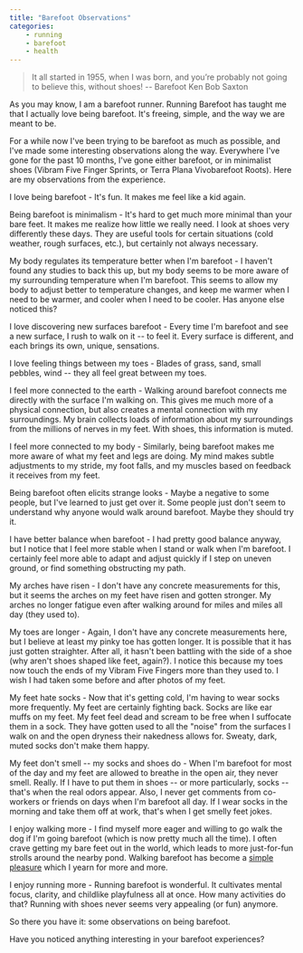 ```yaml
---
title: "Barefoot Observations"
categories:
    - running
    - barefoot
    - health
---
```

> It all started in 1955, when I was born, and you’re probably not going to believe this, without shoes!
> -- Barefoot Ken Bob Saxton

As you may know, I am a barefoot runner.  Running Barefoot has taught me
that I actually love being barefoot. It's freeing, simple, and the way we
are meant to be.

For a while now I've been trying to be barefoot as much as possible, and
I've made some interesting observations along the way. Everywhere I've gone
for the past 10 months, I've gone either barefoot, or in minimalist shoes
(Vibram Five Finger Sprints, or Terra Plana Vivobarefoot Roots).  Here are
my observations from the experience.

I love being barefoot - It's fun. It makes me feel like a kid again.

Being barefoot is minimalism - It's hard to get much more minimal than your
bare feet. It makes me realize how little we really need. I look at shoes
very differently these days. They are useful tools for certain situations
(cold weather, rough surfaces, etc.), but certainly not always necessary.

My body regulates its temperature better when I'm barefoot - I haven't found
any studies to back this up, but my body seems to be more aware of my
surrounding temperature when I'm barefoot. This seems to allow my body to
adjust better to temperature changes, and keep me warmer when I need to be
warmer, and cooler when I need to be cooler. Has anyone else noticed this?

I love discovering new surfaces barefoot - Every time I'm barefoot and see a
new surface, I rush to walk on it -- to feel it. Every surface is different,
and each brings its own, unique, sensations.

I love feeling things between my toes - Blades of grass, sand, small
pebbles, wind -- they all feel great between my toes.

I feel more connected to the earth - Walking around barefoot connects me
directly with the surface I'm walking on. This gives me much more of a
physical connection, but also creates a mental connection with my
surroundings.   My brain collects loads of information about my surroundings
from the millions of nerves in my feet.  With shoes, this information is
muted.

I feel more connected to my body - Similarly, being barefoot makes me more
aware of what my feet and legs are doing.  My mind makes subtle adjustments
to my stride, my foot falls, and my muscles based on feedback it receives
from my feet.

Being barefoot often elicits strange looks - Maybe a negative to some
people, but I've learned to just get over it. Some people just don't seem to
understand why anyone would walk around barefoot.   Maybe they should try
it.

I have better balance when barefoot - I had pretty good balance anyway, but
I notice that I feel more stable when I stand or walk when I'm barefoot. I
certainly feel more able to adapt and adjust quickly if I step on uneven
ground, or find something obstructing my path.

My arches have risen - I don't have any concrete measurements for this, but
it seems the arches on my feet have risen and gotten stronger. My arches no
longer fatigue even after walking around for miles and miles all day (they
used to).

My toes are longer - Again, I don't have any concrete measurements here, but
I believe at least my pinky toe has gotten longer.   It is possible that it
has just gotten straighter.  After all, it hasn't been battling with the
side of a shoe (why aren't shoes shaped like feet, again?).  I notice this
because my toes now touch the ends of my Vibram Five Fingers more than they
used to.  I wish I had taken some before and after photos of my feet.

My feet hate socks - Now that it's getting cold, I'm having to wear socks
more frequently. My feet are certainly fighting back. Socks are like ear
muffs on my feet. My feet feel dead and scream to be free when I suffocate
them in a sock. They have gotten used to all the "noise" from the surfaces I
walk on and the open dryness their nakedness allows for. Sweaty, dark, muted
socks don't make them happy.

My feet don't smell -- my socks and shoes do - When I'm barefoot for most of
the day and my feet are allowed to breathe in the open air, they never
smell. Really. If I have to put them in shoes -- or more particularly, socks
-- that's when the real odors appear. Also, I never get comments from
co-workers or friends on days when I'm barefoot all day. If I wear socks in
the morning and take them off at work, that's when I get smelly feet jokes.

I enjoy walking more - I find myself more eager and willing to go walk the
dog if I'm going barefoot (which is now pretty much all the time). I often
crave getting my bare feet out in the world, which leads to more
just-for-fun strolls around the nearby pond. Walking barefoot has become a
[simple pleasure](http://zenhabits.net/75-simple-pleasures-to-brighten-your-day/)
which I yearn for more and more.

I enjoy running more - Running barefoot is wonderful. It cultivates mental
focus, clarity, and childlike playfulness all at once. How many activities
do that? Running with shoes never seems very appealing (or fun) anymore.

So there you have it: some observations on being barefoot.

Have you noticed anything interesting in your barefoot experiences?
